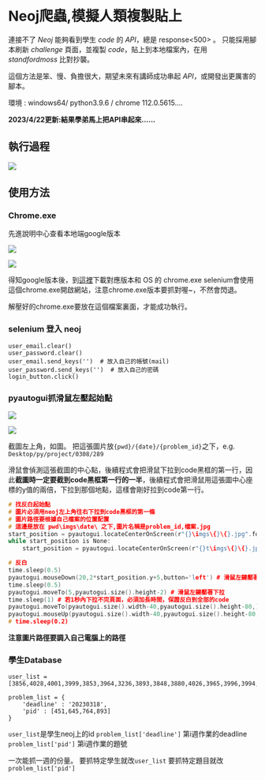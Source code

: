 # Neoj爬蟲,模擬人類複製貼上

連接不了 $Neoj$ 能夠看到學生 $code$ 的 $API$，總是 response<500> 。
只能採用腳本刷新 $challenge$ 頁面，並複製 $code$，貼上到本地檔案內，在用 $standford moss$ 比對抄襲。

這個方法是笨、慢、負擔很大，期望未來有講師成功串起 $API$，或開發出更厲害的腳本。

環境 : windows64/ python3.9.6 / chrome 112.0.5615....

**2023/4/22更新:結果學弟馬上把API串起來......**

## 執行過程
![](https://i.imgur.com/1jg9LBA.gif)


## 使用方法

### Chrome.exe

先進說明中心查看本地端google版本

![](https://i.imgur.com/dpbOsd8.png)

![](https://i.imgur.com/L4DNkHA.png)

得知google版本後，到[這裡](https://chromedriver.chromium.org/)下載對應版本和 OS 的 chrome.exe
selenium會使用這個chrome.exe開啟網站，注意chrome.exe版本要抓對喔~，不然會閃退。

解壓好的chrome.exe要放在這個檔案裏面，才能成功執行。

### selenium 登入 neoj

```cpp!
user_email.clear()
user_password.clear()
user_email.send_keys('')  # 放入自己的帳號(mail)
user_password.send_keys('')  # 放入自己的密碼
login_button.click() 
```

### pyautogui抓滑鼠左壓起始點
![](https://i.imgur.com/M6DfFyk.png)

![](https://i.imgur.com/yTC5vbm.jpg)

截圖左上角，如圖。
把這張圖片放```{pwd}/{date}/{problem_id}```之下，e.g. ```Desktop/py/project/0308/289```

滑鼠會偵測這張截圖的中心點，後續程式會把滑鼠下拉到code黑框的第一行，因此**截圖時一定要截到code黑框第一行的一半**，後續程式會把滑鼠用這張圖中心座標的y值的兩倍，下拉到那個地點，這樣會剛好拉到code第一行。

```cpp
# 找反白起始點
# 圖片必須用neoj左上角往右下拉到code黑框的第一條
# 圖片路徑要根據自己檔案的位置配置
# 這邊是放在 pwd\imgs\date\ 之下,圖片名稱是problem_id,檔案.jpg
start_position = pyautogui.locateCenterOnScreen(r"{}\imgs\{}\{}.jpg".format(os.getcwd(),date,pid),confidence=0.9) 
while start_position is None:
	start_position = pyautogui.locateCenterOnScreen(r"{}t\imgs\{}\{}.jpg".format(os.getcwd(),date,pid),confidence=0.9) 

# 反白
time.sleep(0.5)
pyautogui.mouseDown(20,2*start_position.y+5,button='left') # 滑鼠左鍵壓著
time.sleep(0.5)
pyautogui.moveTo(5,pyautogui.size().height-2) # 滑鼠左鍵壓著下拉
time.sleep(1) # 若1秒內下拉不完頁面，必須加長時間，保證反白到全部的code
pyautogui.moveTo(pyautogui.size().width-40,pyautogui.size().height-80,) #滑鼠左鍵壓著右拉
pyautogui.mouseUp(pyautogui.size().width-40,pyautogui.size().height-80,button='left')
# time.sleep(0.2)

```

**注意圖片路徑要調入自己電腦上的路徑**

### 學生Database

```cpp!
user_list = [3856,4028,4001,3999,3853,3964,3236,3893,3848,3880,4026,3965,3996,3994,3855,4029,3849,3867,3874,3962,3881,3981,4008,4018,3997,3986,4009,3899,3883,3995,3234,3974,3847,4106,3872,3892,3862,4019,3851,3854,3879,3976,3985,3958,3959,3852,4027,3980,3978,4030,3871,3998,3967,3465,3864,3897,4070,3957,4007,3972,3979,3876,3877,3861,3859,4010,4006,3898,3993,3984,3884,4016,3878,3887,3860,4002]

problem_list = {
    'deadline' : '20230318',
    'pid' : [451,645,764,893]
}
```
```user_list```是學生neoj上的id
```problem_list['deadline']``` 第i週作業的deadline
```problem_list['pid']``` 第i週作業的題號

一次能抓一週的份量。
要抓特定學生就改```user_list```
要抓特定題目就改```problem_list['pid']```
